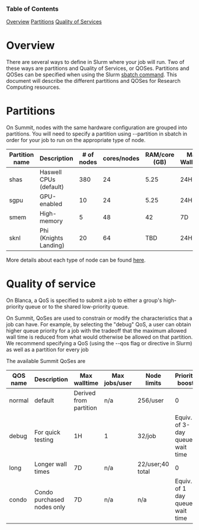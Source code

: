### Table of Contents
[Overview](#overview)
[Partitions](#partitions)
[Quality of Services](#quality-of-service)

# Overview

There are several ways to define in Slurm where your job will run.  Two of these ways are partitions and Quality of Services, or QOSes.  Partitions and QOSes can be specified when using the Slurm [sbatch command](https://slurm.schedmd.com/sbatch.html).  This document will describe the different partitions and QOSes for Research Computing resources.  

# Partitions

On Summit, nodes with the same hardware configuration are grouped into partitions. You will need to specify a partition using  --partition in sbatch in order for your job to run on the appropriate type of node.

|Partition name|    Description        |# of nodes|cores/nodes|RAM/core (GB)|Max Walltime|Billing weight|
|--------------|-----------------------|----------|-----------|-------------|------------|--------------|
|     shas     |Haswell CPUs (default) |   380    |    24     |    5.25     |    24H     |       1      |
|     sgpu     |      GPU-enabled      |    10    |    24     |    5.25     |    24H     |      2.5     |
|     smem     |      High-memory      |     5    |    48     |     42      |     7D     |       6      |
|     sknl     | Phi (Knights Landing) |    20    |    64     |    TBD      |    24H     |      0.1     |

More details about each type of node can be found [here](https://www.colorado.edu/rc/resources/summit/specifications).

# Quality of service

On Blanca, a QoS is specified to submit a job to either a group's high-priority queue or to the shared low-priority queue.

On Summit, QoSes are used to constrain or modify the characteristics that a job can have. For example, by selecting the "debug" QoS, a user can obtain higher queue priority for a job with the tradeoff that the maximum allowed wall time is reduced from what would otherwise be allowed on that partition. We recommend specifying a QoS (using the  --qos  flag or directive in Slurm) as well as a partition for every job

The available Summit QoSes are

|QOS name|       Description          |     Max walltime     |Max jobs/user|   Node limits   |Priority boost|
|--------|----------------------------|----------------------|-------------|-----------------|--------------|
| normal |         default            |Derived from partition|     n/a     |  256/user       |       0      |
| debug  |     For quick testing      |          1H          |      1      |   32/job        |Equiv. of 3-day queue wait time|
|  long  |     Longer wall times      |          7D          |     n/a     |22/user;40 total |0       |
|  condo | Condo purchased nodes only |          7D          |     n/a     |n/a              |Equiv. of 1 day queue wait time|